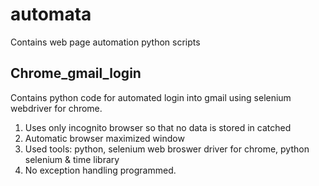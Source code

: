 # automata
Contains web page automation python scripts

Chrome_gmail_login
------------------------------
Contains python code for automated login into gmail using selenium webdriver for chrome.
1. Uses only incognito browser so that no data is stored in catched
2. Automatic browser maximized window
3. Used tools: python, selenium web broswer driver for chrome, python selenium & time library
4. No exception handling programmed.

